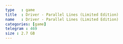 ```yaml
---
type   : game
title  : Driver - Parallel Lines (Limited Edition)
name   : Driver - Parallel Lines (Limited Edition)
categories: [game]
telegram : 469
size : 2.7 GB
---
```



